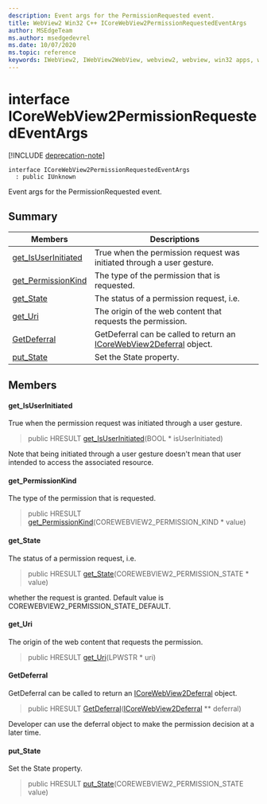 ```yaml
---
description: Event args for the PermissionRequested event.
title: WebView2 Win32 C++ ICoreWebView2PermissionRequestedEventArgs
author: MSEdgeTeam
ms.author: msedgedevrel
ms.date: 10/07/2020
ms.topic: reference
keywords: IWebView2, IWebView2WebView, webview2, webview, win32 apps, win32, edge, ICoreWebView2, ICoreWebView2Controller, browser control, edge html, ICoreWebView2PermissionRequestedEventArgs
---
```


# interface ICoreWebView2PermissionRequestedEventArgs 

[!INCLUDE [deprecation-note](../includes/deprecation-note.md)]

```
interface ICoreWebView2PermissionRequestedEventArgs
  : public IUnknown
```

Event args for the PermissionRequested event.

## Summary

 Members                        | Descriptions
--------------------------------|---------------------------------------------
[get_IsUserInitiated](#get_isuserinitiated) | True when the permission request was initiated through a user gesture.
[get_PermissionKind](#get_permissionkind) | The type of the permission that is requested.
[get_State](#get_state) | The status of a permission request, i.e.
[get_Uri](#get_uri) | The origin of the web content that requests the permission.
[GetDeferral](#getdeferral) | GetDeferral can be called to return an [ICoreWebView2Deferral](icorewebview2deferral.md) object.
[put_State](#put_state) | Set the State property.

## Members

#### get_IsUserInitiated 

True when the permission request was initiated through a user gesture.

> public HRESULT [get_IsUserInitiated](#get_isuserinitiated)(BOOL * isUserInitiated)

Note that being initiated through a user gesture doesn't mean that user intended to access the associated resource.

#### get_PermissionKind 

The type of the permission that is requested.

> public HRESULT [get_PermissionKind](#get_permissionkind)(COREWEBVIEW2_PERMISSION_KIND * value)

#### get_State 

The status of a permission request, i.e.

> public HRESULT [get_State](#get_state)(COREWEBVIEW2_PERMISSION_STATE * value)

whether the request is granted. Default value is COREWEBVIEW2_PERMISSION_STATE_DEFAULT.

#### get_Uri 

The origin of the web content that requests the permission.

> public HRESULT [get_Uri](#get_uri)(LPWSTR * uri)

#### GetDeferral 

GetDeferral can be called to return an [ICoreWebView2Deferral](icorewebview2deferral.md) object.

> public HRESULT [GetDeferral](#getdeferral)([ICoreWebView2Deferral](icorewebview2deferral.md) ** deferral)

Developer can use the deferral object to make the permission decision at a later time.

#### put_State 

Set the State property.

> public HRESULT [put_State](#put_state)(COREWEBVIEW2_PERMISSION_STATE value)

